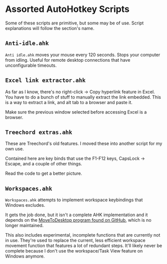 # Assorted AutoHotkey Scripts
Some of these scripts are primitive, but some may be of use. Script explanations will follow the section's name.

## `Anti-idle.ahk`
`Anti idle.ahk` moves your mouse every 120 seconds. Stops your computer from idling. Useful for remote desktop connections that have unconfigurable timeouts.

## `Excel link extractor.ahk`
As far as I know, there's no right-click -> Copy hyperlink feature in Excel. You have to do a bunch of stuff to manually extract the link embedded. This is a way to extract a link, and alt tab to a browser and paste it.

Make sure the previous window selected before accessing Excel is a browser.

## `Treechord extras.ahk`
These are Treechord's old features. I moved these into another script for my own use.

Contained here are key binds that use the F1-F12 keys, CapsLock -> Escape, and a couple of other things.

Read the code to get a better picture.

## `Workspaces.ahk`
`Workspaces.ahk` attempts to implement workspace keybindings that Windows excludes.

It gets the job done, but it isn't a complete AHK implementation and it depends on the <a href="https://github.com/Eun/MoveToDesktop">MoveToDesktop program found on GitHub</a>, which is no longer maintained.

This also includes experimental, incomplete functions that are currently not in use. They're used to replace the current, less efficient workspace movement function that features a lot of redundant steps. It'll likely never be complete because I don't use the workspace/Task View feature on Windows anymore.